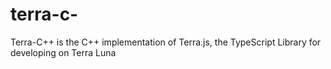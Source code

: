 # terra-c-
Terra-C++ is the C++ implementation of Terra.js, the TypeScript Library for developing on Terra Luna
